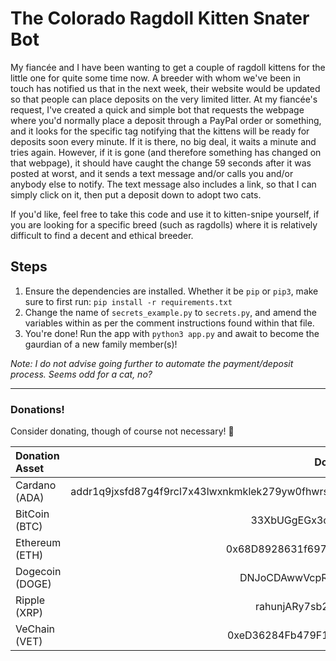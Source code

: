 # The Colorado Ragdoll Kitten Snater Bot

My fiancée and I have been wanting to get a couple of ragdoll kittens for the little one for quite some
time now.  A breeder with whom we've been in touch has notified us that in the next week, their website
would be updated so that people can place deposits on the very limited litter.  At my fiancée's request,
I've created a quick and simple bot that requests the webpage where you'd normally place a deposit through
a PayPal order or something, and it looks for the specific tag notifying that the kittens will be ready
for deposits soon every minute.  If it is there, no big deal, it waits a minute and tries again.  However,
if it is gone (and therefore something has changed on that webpage), it should have caught the change 59
seconds after it was posted at worst, and it sends a text message and/or calls you and/or anybody else
to notify.  The text message also includes a link, so that I can simply click on it, then put a deposit
down to adopt two cats.

If you'd like, feel free to take this code and use it to kitten-snipe yourself, if you are looking for
a specific breed (such as ragdolls) where it is relatively difficult to find a decent and ethical
breeder.

## Steps

1. Ensure the dependencies are installed.  Whether it be `pip` or `pip3`, make sure to first run:
`pip install -r requirements.txt`
2. Change the name of `secrets_example.py` to `secrets.py`, and amend the variables within as per
the comment instructions found within that file.
3. You're done!  Run the app with `python3 app.py` and await to become the gaurdian of a new family
member(s)!

*Note:  I do not advise going further to automate the payment/deposit process.  Seems odd for a cat, no?*

---

### Donations!
Consider donating, though of course not necessary!  🙂


| Donation Asset    | Donation Address|  
| :---------------- | :-------------: |
|  Cardano (ADA) | addr1q9jxsfd87g4f9rcl7x43lwxnkmklek279yw0fhwrsm3pjjal23me7f9yesnhs2fhpf05xd0deta3csgn4z433rze7yjsav8ejn|
| BitCoin (BTC)   | 33XbUGgEGx3oQ8wZEsdWBtZ6jncTPWoNtq| 
|  Ethereum (ETH) | 0x68D8928631f697820cf2bd9B275e5b39D6Cba020|
| Dogecoin (DOGE)   | DNJoCDAwwVcpRMH3wCeeCwRMpzUHW6uvbH|
|  Ripple (XRP) | rahunjARy7sb2AEc75xdzqSRuMeUPqXxF2|
| VeChain (VET)   | 0xeD36284Fb479F15620f5c8Af0996A723c6b5dc43|